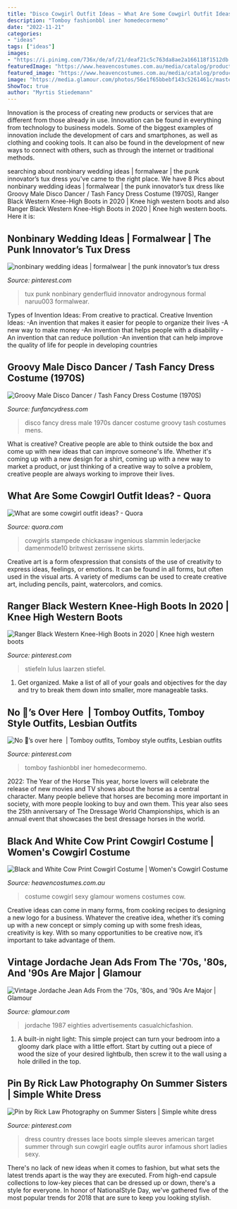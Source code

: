 ```yaml
---
title: "Disco Cowgirl Outfit Ideas ~ What Are Some Cowgirl Outfit Ideas?"
description: "Tomboy fashionbbl iner homedecormemo"
date: "2022-11-21"
categories:
- "ideas"
tags: ["ideas"]
images:
- "https://i.pinimg.com/736x/de/af/21/deaf21c5c763da8ae2a166118f1512db.jpg"
featuredImage: "https://www.heavencostumes.com.au/media/catalog/product/cache/87e1f69bc93e13dd75c69321dae7010a/f/n/fn-63320_glamour_cowgirl_chaps_and_hat_costume_-_700.jpg"
featured_image: "https://www.heavencostumes.com.au/media/catalog/product/cache/87e1f69bc93e13dd75c69321dae7010a/f/n/fn-63320_glamour_cowgirl_chaps_and_hat_costume_-_700.jpg"
image: "https://media.glamour.com/photos/56e1f65bbebf143c5261461c/master/w_1280,c_limit/fashion-2016-02-jordache-jean-ads-70s-80s-vintage-90s-main.jpg"
ShowToc: true
author: "Myrtis Stiedemann"
---
```



Innovation is the process of creating new products or services that are different from those already in use. Innovation can be found in everything from technology to business models. Some of the biggest examples of innovation include the development of cars and smartphones, as well as clothing and cooking tools. It can also be found in the development of new ways to connect with others, such as through the internet or traditional methods.

	

		
searching about nonbinary wedding ideas | formalwear | the punk innovator’s tux dress you've came to the right place. We have 8 Pics about nonbinary wedding ideas | formalwear | the punk innovator’s tux dress like Groovy Male Disco Dancer / Tash Fancy Dress Costume (1970S), Ranger Black Western Knee-High Boots in 2020 | Knee high western boots and also Ranger Black Western Knee-High Boots in 2020 | Knee high western boots. Here it is:
		
    
## Nonbinary Wedding Ideas | Formalwear | The Punk Innovator’s Tux Dress

<img loading=lazy src="https://i.pinimg.com/736x/25/f6/36/25f6365833e75482e5a0103f61939a15.jpg" onerror="this.onerror=null;this.src='https://tse3.mm.bing.net/th?id=OIP.X1R1s0XwrsY0bggWagKtvgHaNK&amp;pid=15.1';" alt="nonbinary wedding ideas | formalwear | the punk innovator’s tux dress">

_Source: pinterest.com_

>tux punk nonbinary genderfluid innovator androgynous formal naruu003 formalwear. 

	

Types of Invention Ideas: From creative to practical.
Creative Invention Ideas: 
-An invention that makes it easier for people to organize their lives 
-A new way to make money 
-An invention that helps people with a disability 
-An invention that can reduce pollution 
-An invention that can help improve the quality of life for people in developing countries

    
## Groovy Male Disco Dancer / Tash Fancy Dress Costume (1970S)

<img loading=lazy src="https://www.funfancydress.com/media/catalog/product/cache/1/image/1200x/040ec09b1e35df139433887a97daa66f/F/U/FUN2673.jpg" onerror="this.onerror=null;this.src='https://tse1.mm.bing.net/th?id=OIP.np3DTcuhZfYDy4_o4P9WBAHaR9&amp;pid=15.1';" alt="Groovy Male Disco Dancer / Tash Fancy Dress Costume (1970S)">

_Source: funfancydress.com_

>disco fancy dress male 1970s dancer costume groovy tash costumes mens. 

	

What is creative?
Creative people are able to think outside the box and come up with new ideas that can improve someone's life. Whether it's coming up with a new design for a shirt, coming up with a new way to market a product, or just thinking of a creative way to solve a problem, creative people are always working to improve their lives.

    
## What Are Some Cowgirl Outfit Ideas? - Quora

<img loading=lazy src="https://qph.fs.quoracdn.net/main-qimg-a861e954a96081a6b7ae100c837d1a3a" onerror="this.onerror=null;this.src='https://tse4.mm.bing.net/th?id=OIP.NbpFwjA6xHAgshFL848NjwHaJ4&amp;pid=15.1';" alt="What are some cowgirl outfit ideas? - Quora">

_Source: quora.com_

>cowgirls stampede chickasaw ingenious slammin lederjacke damenmode10 britwest zerrissene skirts. 

	

Creative art is a form ofexpression that consists of the use of creativity to express ideas, feelings, or emotions. It can be found in all forms, but often used in the visual arts. A variety of mediums can be used to create creative art, including pencils, paint, watercolors, and comics.

    
## Ranger Black Western Knee-High Boots In 2020 | Knee High Western Boots

<img loading=lazy src="https://i.pinimg.com/736x/de/af/21/deaf21c5c763da8ae2a166118f1512db.jpg" onerror="this.onerror=null;this.src='https://tse1.mm.bing.net/th?id=OIP.xlXq9W9W8sApj1dw1PuetAHaLH&amp;pid=15.1';" alt="Ranger Black Western Knee-High Boots in 2020 | Knee high western boots">

_Source: pinterest.com_

>stiefeln lulus laarzen stiefel. 

	

1. Get organized. Make a list of all of your goals and objectives for the day and try to break them down into smaller, more manageable tasks.

    
## No 🤡’s Over Here ️ | Tomboy Outfits, Tomboy Style Outfits, Lesbian Outfits

<img loading=lazy src="https://i.pinimg.com/736x/f3/ca/63/f3ca63624d5f6fec8987013c6a44fdbe.jpg" onerror="this.onerror=null;this.src='https://tse2.mm.bing.net/th?id=OIP.PqALKz3NU-O2F7tpjo-hiwHaJQ&amp;pid=15.1';" alt="No 🤡’s over here ️ | Tomboy outfits, Tomboy style outfits, Lesbian outfits">

_Source: pinterest.com_

>tomboy fashionbbl iner homedecormemo. 

	

2022: The Year of the Horse
This year, horse lovers will celebrate the release of new movies and TV shows about the horse as a central character. Many people believe that horses are becoming more important in society, with more people looking to buy and own them. This year also sees the 25th anniversary of The Dressage World Championships, which is an annual event that showcases the best dressage horses in the world.

    
## Black And White Cow Print Cowgirl Costume | Women&#039;s Cowgirl Costume

<img loading=lazy src="https://www.heavencostumes.com.au/media/catalog/product/cache/87e1f69bc93e13dd75c69321dae7010a/f/n/fn-63320_glamour_cowgirl_chaps_and_hat_costume_-_700.jpg" onerror="this.onerror=null;this.src='https://tse2.mm.bing.net/th?id=OIP.M2n0z6LvfMZY0SvRQz42VAHaJ4&amp;pid=15.1';" alt="Black and White Cow Print Cowgirl Costume | Women&#039;s Cowgirl Costume">

_Source: heavencostumes.com.au_

>costume cowgirl sexy glamour womens costumes cow. 

	

Creative ideas can come in many forms, from cooking recipes to designing a new logo for a business. Whatever the creative idea, whether it’s coming up with a new concept or simply coming up with some fresh ideas, creativity is key. With so many opportunities to be creative now, it’s important to take advantage of them.

    
## Vintage Jordache Jean Ads From The &#039;70s, &#039;80s, And &#039;90s Are Major | Glamour

<img loading=lazy src="https://media.glamour.com/photos/56e1f65bbebf143c5261461c/master/w_1280,c_limit/fashion-2016-02-jordache-jean-ads-70s-80s-vintage-90s-main.jpg" onerror="this.onerror=null;this.src='https://tse3.mm.bing.net/th?id=OIP.flKA2uGS3uy_jyU-cHfAnwHaKf&amp;pid=15.1';" alt="Vintage Jordache Jean Ads From the &#039;70s, &#039;80s, and &#039;90s Are Major | Glamour">

_Source: glamour.com_

>jordache 1987 eighties advertisements casualchicfashion. 

	

1. A built-in night light: This simple project can turn your bedroom into a gloomy dark place with a little effort. Start by cutting out a piece of wood the size of your desired lightbulb, then screw it to the wall using a hole drilled in the top.

    
## Pin By Rick Law Photography On Summer Sisters | Simple White Dress

<img loading=lazy src="https://i.pinimg.com/736x/32/65/7a/32657abe9c6216f1644072778f33e084--country-dresses-country-dress-with-boots.jpg" onerror="this.onerror=null;this.src='https://tse1.mm.bing.net/th?id=OIP.nTHatYQQBALvgsVxd9tWuQHaLH&amp;pid=15.1';" alt="Pin by Rick Law Photography on Summer Sisters | Simple white dress">

_Source: pinterest.com_

>dress country dresses lace boots simple sleeves american target summer through sun cowgirl eagle outfits auror infamous short ladies sexy. 

	

There's no lack of new ideas when it comes to fashion, but what sets the latest trends apart is the way they are executed. From high-end capsule collections to low-key pieces that can be dressed up or down, there's a style for everyone. In honor of NationalStyle Day, we've gathered five of the most popular trends for 2018 that are sure to keep you looking stylish.

